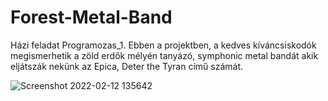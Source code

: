 # Forest-Metal-Band
Házi feladat Programozas_1.
Ebben a projektben, a kedves kíváncsiskodók megismerhetik a zöld erdők mélyén tanyázó, symphonic metal bandát akik eljátszák nekünk az Epica, Deter the Tyran című számát. 


![Screenshot 2022-02-12 135642](https://user-images.githubusercontent.com/93470770/153712608-e965f531-1cdb-4659-9f59-e9ffcb942acb.png)
